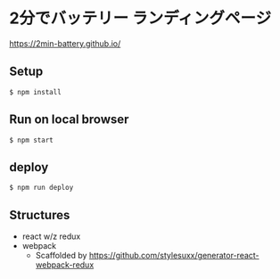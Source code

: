 # 2分でバッテリー ランディングページ

https://2min-battery.github.io/

## Setup

```
$ npm install
```

## Run on local browser
```
$ npm start
```

## deploy
```
$ npm run deploy
```

## Structures
- react w/z redux
- webpack
    - Scaffolded by https://github.com/stylesuxx/generator-react-webpack-redux
